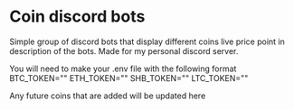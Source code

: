 # Coin discord bots
Simple group of discord bots that display different coins live price point in description of the bots. Made for my personal discord server. 

You will need to make your .env file with the following format
BTC_TOKEN=""
ETH_TOKEN=""
SHB_TOKEN=""
LTC_TOKEN=""


Any future coins that are added will be updated here
